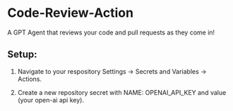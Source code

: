 # Code-Review-Action

A GPT Agent that reviews your code and pull requests as they come in! 

## Setup:

1. Navigate to your respository Settings -> Secrets and Variables -> Actions. 

2. Create a new repository secret with NAME: OPENAI_API_KEY and value (your open-ai api key). 
